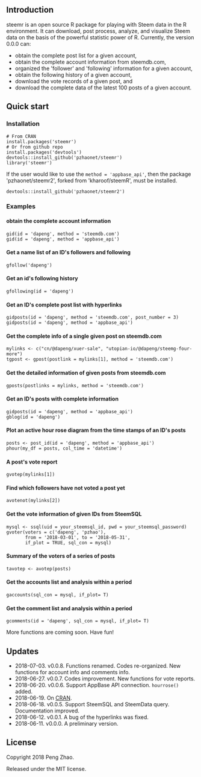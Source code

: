 ## Introduction

steemr is an open source R package for playing with Steem data in the R environment. It can download, post process, analyze,  and visualize Steem data on the basis of the powerful statistic power of R. Currently, the version 0.0.0 can:

- obtain the complete post list for a given account,
- obtain the complete account information from steemdb.com,
- organized the 'follower' and 'following' information for a given account,
- obtain the following history of a given account,
- download the vote records of a given post, and
- download the complete data of the latest 100 posts of a given account.

## Quick start

### Installation

```
# From CRAN
install.packages('steemr')
# Or from github repo
install.packages('devtools')
devtools::install_github('pzhaonet/steemr')
library('steemr')
```

If the user would like to use the `method = 'appbase_api'`, then the package 'pzhaonet/steemr2', forked from 'kharoof/steemR', must be installed.

```
devtools::install_github('pzhaonet/steemr2')
```

### Examples 

#### obtain the complete account information

```
gid(id = 'dapeng', method = 'steemdb.com')
gid(id = 'dapeng', method = 'appbase_api')
```

#### Get a name list of an ID's followers and following

```{r}
gfollow('dapeng')
```

#### Get an id's following history

```
gfollowing(id = 'dapeng')
```

#### Get an ID's complete post list with hyperlinks

```{r}
gidposts(id = 'dapeng', method = 'steemdb.com', post_number = 3)
gidposts(id = 'dapeng', method = 'appbase_api')

```

#### Get the complete info of a single given post on steemdb.com

```{r}
mylinks <- c("cn/@dapeng/xuer-sale", "utopian-io/@dapeng/steemg-four-more")
tgpost <- gpost(postlink = mylinks[1], method = 'steemdb.com')
```

#### Get the detailed information of given posts from steemdb.com

```{r}
gposts(postlinks = mylinks, method = 'steemdb.com')
```

#### Get an ID's posts with complete information

```{r}
gidposts(id = 'dapeng', method = 'appbase_api')
gblog(id = 'dapeng')

```

#### Plot an active hour rose diagram from the time stamps of an ID's posts

```{r}
posts <- post_id(id = 'dapeng', method = 'appbase_api')
phour(my_df = posts, col_time = 'datetime')
```

#### A post's vote report

```{r}
gvotep(mylinks[1])
```

#### Find which followers have not voted a post yet

```{r}
avotenot(mylinks[2])
```
#### Get the vote information of given IDs from SteemSQL

```{r}
mysql <- ssql(uid = your_steemsql_id, pwd = your_steemsql_password)
gvoter(voters = c('dapeng', 'pzhao'),
       from = '2018-03-01', to = '2018-05-31',
       if_plot = TRUE, sql_con = mysql)
```
#### Summary of the voters of a series of posts

```{r}
tavotep <- avotep(posts)
```

#### Get the accounts list and analysis within a period

```{r}
gaccounts(sql_con = mysql, if_plot= T)
```

#### Get the comment list and analysis within a period

```{r}
gcomments(id = 'dapeng', sql_con = mysql, if_plot= T)
```

More functions are coming soon. Have fun!

## Updates

- 2018-07-03. v0.0.8. Functions renamed. Codes re-organized. New functions for account info and comments info.
- 2018-06-27. v0.0.7. Codes improvement. New functions for vote reports.
- 2018-06-20. v0.0.6. Support AppBase API connection. `hourrose()` added.
- 2018-06-19. On [CRAN](https://CRAN.R-project.org/package=steemr).
- 2018-06-18. v0.0.5. Support SteemSQL and SteemData query. Documentation improved.
- 2018-06-12. v0.0.1. A bug of the hyperlinks was fixed.
- 2018-06-11. v0.0.0. A preliminary version.

## License

Copyright 2018 Peng Zhao.

Released under the MIT license.
